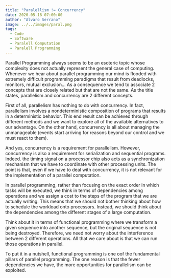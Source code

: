 ```yaml
---
title: "Paralellism != Concurrency"
date: 2020-05-18 07:00:00
author: "Alvaro Serrano"
image: ../../images/paral.png
tags:
  - Code
  - Software
  - Paralell Computation
  - Paralell Programming
---
```


Parallel Programming always seems to be an esoteric topic whose complexity does not actually represent the general case of computing. Whenever we hear about parallel programming our mind is flooded with extremely difficult programming paradigms that result from deadlocks, monitors, mutual exclusion... As a consequence we tend to associate 2 concepts that are closely related but that are not the same. As the title states, parallelism and concurrency are 2 different concepts.

First of all, parallelism has nothing to do with concurrency. In fact, parallelism involves a nondeterministic composition of programs that results in a deterministic behavior. This end result can be achieved through different methods and we want to explore all of the available alternatives to our advantage. On the other hand, concurrency is all about managing the unmanageable (events start arriving for reasons beyond our control and we must react to them).

And yes, concurrency is a requirement for parallelism. However, concurrency is also a requirement for serialization and sequential programs. Indeed. the timing signal on a processor chip also acts as a synchronization mechanism that we have to coordinate with other processing units. The point is that, even if we have to deal with concurrency, it is not relevant for the implementation of a parallel computation.

In parallel programming, rather than focusing on the exact order in which tasks will be executed, we think in terms of dependencies among operations and we assign a cost to the steps of the program that we are actually writing. This means that we should not bother thinking about how to schedule the workload onto processors. Instead, we should think about the dependencies among the different stages of a large computation.

Think about it in terms of functional programming where we transform a given sequence into another sequence, but the original sequence is not being destroyed. Therefore, we need not worry about the interference between 2 different operations. All that we care about is that we can run those operations in parallel.

To put it in a nutshell, functional programming is one oof the fundamental pillars of parallel programming. The one reason is that the fewer dependencies we have, the more opportunities for parallelism can be exploited.
